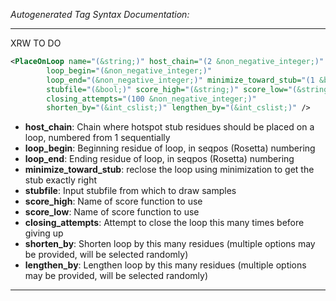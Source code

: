 <!-- THIS IS AN AUTOGENERATED FILE: Don't edit it directly, instead change the schema definition in the code itself. -->

_Autogenerated Tag Syntax Documentation:_

---
XRW TO DO

```xml
<PlaceOnLoop name="(&string;)" host_chain="(2 &non_negative_integer;)"
        loop_begin="(&non_negative_integer;)"
        loop_end="(&non_negative_integer;)" minimize_toward_stub="(1 &bool;)"
        stubfile="(&bool;)" score_high="(&string;)" score_low="(&string;)"
        closing_attempts="(100 &non_negative_integer;)"
        shorten_by="(&int_cslist;)" lengthen_by="(&int_cslist;)" />
```

-   **host_chain**: Chain where hotspot stub residues should be placed on a loop, numbered from 1 sequentially
-   **loop_begin**: Beginning residue of loop, in seqpos (Rosetta) numbering
-   **loop_end**: Ending residue of loop, in seqpos (Rosetta) numbering
-   **minimize_toward_stub**: reclose the loop using minimization to get the stub exactly right
-   **stubfile**: Input stubfile from which to draw samples
-   **score_high**: Name of score function to use
-   **score_low**: Name of score function to use
-   **closing_attempts**: Attempt to close the loop this many times before giving up
-   **shorten_by**: Shorten loop by this many residues (multiple options may be provided, will be selected randomly)
-   **lengthen_by**: Lengthen loop by this many residues (multiple options may be provided, will be selected randomly)

---
